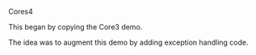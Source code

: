 Cores4

This began by copying the Core3 demo.

The idea was to augment this demo by adding exception handling code.
